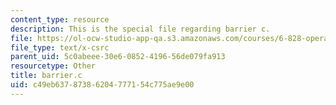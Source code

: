 ```yaml
---
content_type: resource
description: This is the special file regarding barrier c.
file: https://ol-ocw-studio-app-qa.s3.amazonaws.com/courses/6-828-operating-system-engineering-fall-2012/c49eb63787386204777154c775ae9e00_barrier.c
file_type: text/x-csrc
parent_uid: 5c0abeee-30e6-0852-4196-56de079fa913
resourcetype: Other
title: barrier.c
uid: c49eb637-8738-6204-7771-54c775ae9e00
---
```

